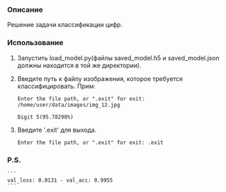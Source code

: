 ### Описание

Решение задачи классификации цифр.

### Использование 

1. Запустить load_model.py(файлы saved_model.h5 и saved_model.json должны находится в той же директории).

2. Введите путь к файлу  изображения, которое требуется классифицировать.
	Прим:
	```
	Enter the file path, or ".exit" for exit: /home/user/data/images/img_12.jpg
	```

	```
	Digit 5(95.78298%)
	```
3. Введите '.exit' для выхода.

	```
	Enter the file path, or ".exit" for exit: .exit
	```

### P.S.

	```
	val_loss: 0.0131 - val_acc: 0.9955
	```